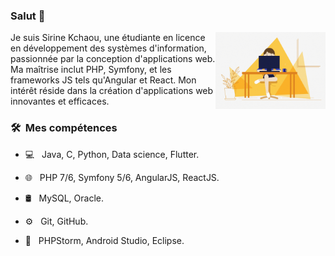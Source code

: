 ### Salut 👋

<img width="35%" align="right" alt="Github" src="https://github.com/SirineKchaou/SirineKchaou/blob/main/ezgif.com-crop.gif" />

Je suis Sirine Kchaou, une étudiante en licence en développement des systèmes d'information, passionnée par la conception d'applications web. Ma maîtrise inclut PHP, Symfony, et les frameworks JS tels qu'Angular et React. Mon intérêt réside dans la création d'applications web innovantes et efficaces.

<h3> 🛠 &nbsp;Mes compétences</h3>

- 💻 &nbsp;
  Java, C, Python, Data science, Flutter. <br>
  
- 🌐 &nbsp;
  PHP 7/6, Symfony 5/6, AngularJS, ReactJS. <br>
  
- 🛢 &nbsp;
  MySQL, Oracle. <br>
  
- ⚙️ &nbsp;
  Git, GitHub. <br>
  
- 🔧 &nbsp;
  PHPStorm, Android Studio, Eclipse.


